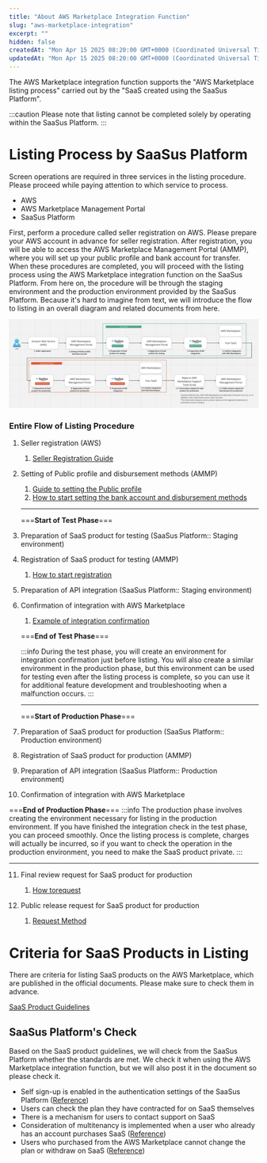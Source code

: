 ```yaml
---
title: "About AWS Marketplace Integration Function"
slug: "aws-marketplace-integration"
excerpt: ""
hidden: false
createdAt: "Mon Apr 15 2025 08:20:00 GMT+0000 (Coordinated Universal Time)"
updatedAt: "Mon Apr 15 2025 08:20:00 GMT+0000 (Coordinated Universal Time)"
---
```

The AWS Marketplace integration function supports the "AWS Marketplace listing process" carried out by the "SaaS created using the SaaSus Platform".

:::caution
Please note that listing cannot be completed solely by operating within the SaaSus Platform.
:::

# Listing Process by SaaSus Platform

Screen operations are required in three services in the listing procedure. Please proceed while paying attention to which service to process.
- AWS
- AWS Marketplace Management Portal
- SaaSus Platform

First, perform a procedure called seller registration on AWS. Please prepare your AWS account in advance for seller registration. 
After registration, you will be able to access the AWS Marketplace Management Portal (AMMP), where you will set up your public profile and bank account for transfer. 
When these procedures are completed, you will proceed with the listing process using the AWS Marketplace integration function on the SaaSus Platform.
From here on, the procedure will be through the staging environment and the production environment provided by the SaaSus Platform. 
Because it's hard to imagine from text, we will introduce the flow to listing in an overall diagram and related documents from here.

![the whole picture](/img/part-4/aws-marketplace-integration/the-whole-picture.png)

### Entire Flow of Listing Procedure

1. Seller registration (AWS)
   1. [Seller Registration Guide](/docs/part-4/aws-marketplace-integration/aws-marketplace-seller-registration/aws-marketplace-seller-registration)

2. Setting of Public profile and disbursement methods (AMMP)
   1. [Guide to setting the Public profile](/docs/part-4/aws-marketplace-integration/aws-marketplace-seller-registration/public-profile-settings)
   2. [How to start setting the bank account and disbursement methods](/docs/part-4/aws-marketplace-integration/aws-marketplace-seller-registration/tax-information-interview)

   ***
   ===**Start of Test Phase**===

3. Preparation of SaaS product for testing (SaaSus Platform:: Staging environment)

4. Registration of SaaS product for testing (AMMP)
   1. [How to start registration](/docs/part-4/aws-marketplace-integration/product-submission)

5. Preparation of API integration (SaaSus Platform:: Staging environment)

6. Confirmation of  integration with AWS Marketplace

   1. [Example of integration confirmation](/docs/part-4/aws-marketplace-integration/supplementary/integration-test)
   
   ===**End of Test Phase**===
   
   :::info
   During the test phase, you will create an environment for integration confirmation just before listing. 
   You will also create a similar environment in the production phase, but this environment can be used for testing even after the listing process is complete, so you can use it for additional feature development and troubleshooting when a malfunction occurs.
   :::
   ***

   ===**Start of Production Phase**===

7. Preparation of SaaS product for production (SaaSus Platform:: Production environment)

8. Registration of SaaS product for production (AMMP)

9.  Preparation of API integration (SaaSus Platform:: Production environment)

10. Confirmation of integration with AWS Marketplace
   
   ===**End of Production Phase**===
   :::info
   The production phase involves creating the environment necessary for listing in the production environment. If you have finished the integration check in the test phase, you can proceed smoothly. Once the listing process is complete, charges will actually be incurred, so if you want to check the operation in the production environment, you need to make the SaaS product private.
   :::
   ***

11. Final review request for SaaS product for production
    1. [How torequest](/docs/part-4/aws-marketplace-integration/supplementary/final-review-request)

12.  Public release request for SaaS product for production
     1. [Request Method](/docs/part-4/aws-marketplace-integration/supplementary/public-request)

# Criteria for SaaS Products in Listing

There are criteria for listing SaaS products on the AWS Marketplace, which are published in the official documents. Please make sure to check them in advance.

[SaaS Product Guidelines](https://docs.aws.amazon.com/ja_jp/marketplace/latest/userguide/saas-guidelines.html)

## SaaSus Platform's Check

Based on the SaaS product guidelines, we will check from the SaaSus Platform whether the standards are met. We check it when using the AWS Marketplace integration function, but we will also post it in the document so please check it.

- Self sign-up is enabled in the authentication settings of the SaaSus Platform ([Reference](/docs/part-4/aws-marketplace-integration/supplementary/self-up-setting))  
- Users can check the plan they have contracted for on SaaS themselves  
- There is a mechanism for users to contact support on SaaS  
- Consideration of multitenancy is implemented when a user who already has an account purchases SaaS ([Reference](/docs/part-4/aws-marketplace-integration/embedding-products))  
- Users who purchased from the AWS Marketplace cannot change the plan or withdraw on SaaS ([Reference](/docs/part-4/aws-marketplace-integration/supplementary/user-judgment-method))